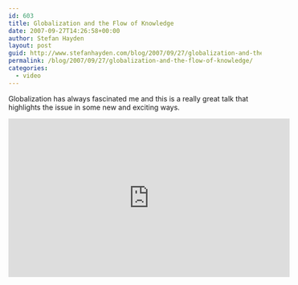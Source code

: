 ```yaml
---
id: 603
title: Globalization and the Flow of Knowledge
date: 2007-09-27T14:26:58+00:00
author: Stefan Hayden
layout: post
guid: http://www.stefanhayden.com/blog/2007/09/27/globalization-and-the-flow-of-knowledge/
permalink: /blog/2007/09/27/globalization-and-the-flow-of-knowledge/
categories:
  - video
---
```

Globalization has always fascinated me and this is a really great talk that highlights the issue in some new and exciting ways.
<iframe width="560" height="315" src="https://www.youtube.com/embed/h8XDceL8jd0&rel=1" title="YouTube video player" frameborder="0" allow="accelerometer; autoplay; clipboard-write; encrypted-media; gyroscope; picture-in-picture" allowfullscreen></iframe>